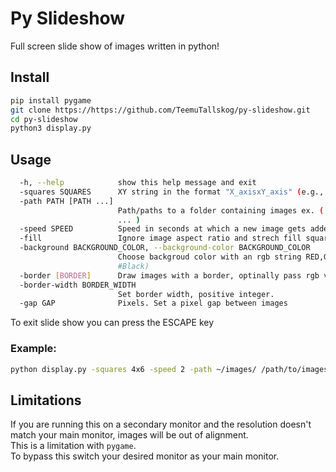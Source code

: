 # Py Slideshow
Full screen slide show of images written in python!
## Install
```bash
pip install pygame
git clone https://https://github.com/TeemuTallskog/py-slideshow.git
cd py-slideshow
python3 display.py
```

## Usage
```bash
  -h, --help            show this help message and exit
  -squares SQUARES      XY string in the format "X_axisxY_axis" (e.g., "3x2").
  -path PATH [PATH ...]
                        Path/paths to a folder containing images ex. ( -path <path/to/folder/> <c:/path/to/folder/>
                        ... )
  -speed SPEED          Speed in seconds at which a new image gets added to display (e.g. -speed 2 or -speed 0.5 )
  -fill                 Ignore image aspect ratio and strech fill squares.
  -background BACKGROUND_COLOR, --background-color BACKGROUND_COLOR
                        Choose backgroud color with an rgb string RED,GREEN,BLUE (e.g., 255,255,255 #White 0,0,0
                        #Black)
  -border [BORDER]      Draw images with a border, optinally pass rgb value (e.g. -border | -border 0,0,0 )
  -border-width BORDER_WIDTH
                        Set border width, positive integer.
  -gap GAP              Pixels. Set a pixel gap between images
```
To exit slide show you can press the ESCAPE key
### Example:
```bash
python display.py -squares 4x6 -speed 2 -path ~/images/ /path/to/images/ -fill -gap 20 -border -border-width 10
```

## Limitations
If you are running this on a secondary monitor and the resolution doesn't match your main monitor, images will be out of alignment.  
This is a limitation with `pygame`.  
To bypass this switch your desired monitor as your main monitor.